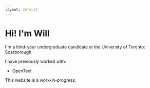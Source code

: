 ```yaml
---
layout: default
---
```


# Hi! I'm Will

I'm a third-year undergraduate candidate at the University of Toronto: Scarborough.

I have previously worked with:

* OpenText

This website is a work-in-progress.